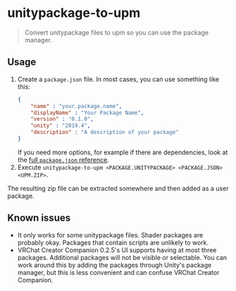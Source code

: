 # unitypackage-to-upm

> Convert unitypackage files to upm so you can use the package manager.

## Usage

1. Create a `package.json` file. In most cases, you can use something like this:
   ```json
   {
       "name" : "your.package.name",
       "displayName" : "Your Package Name",
       "version" : "0.1.0",
       "unity" : "2019.4",
       "description" : "A description of your package"
   }
   ```
   If you need more options, for example if there are dependencies, look at the [full `package.json` reference].
2. Execute `unitypackage-to-upm <PACKAGE.UNITYPACKAGE> <PACKAGE.JSON> <UPM.ZIP>`.

The resulting zip file can be extracted somewhere and then added as a user package.

[full `package.json` reference]: https://vcc.docs.vrchat.com/vpm/packages#package-format

## Known issues

- It only works for some unitypackage files. Shader packages are probably okay. Packages that contain scripts are unlikely to work.
- VRChat Creator Companion 0.2.5's UI supports having at most three packages. Additional packages will not be visible or selectable. You can work around this by adding the packages through Unity's package manager, but this is less convenient and can confuse VRChat Creator Companion.
